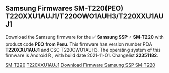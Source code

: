 <h2>Samsung Firmwares SM-T220(PEO) T220XXU1AUJ1/T220OWO1AUH3/T220XXU1AUJ1</h2>
Download the Samsung firmware for the ✅ <strong>Samsung SSP </strong> ⭐ <strong>SM-T220</strong> with product code <strong>PEO</strong> <strong> from Peru</strong>. This firmware has version number PDA <strong>T220XXU1AUJ1</strong> and CSC T220OWO1AUH3. The operating system of this firmware is Android R , with build date 2021-11-01. Changelist <strong>22351182</strong>.


[SM-T220](https://samfirm.shop/samsung/model/SM-T220)
[T220XXU1AUJ1](https://samfirm.shop/samsung/pda/T220XXU1AUJ1)
[Download Firmware Samsung SSP SM-T220](https://samfirm.shop/samsung/firmware/470238)
